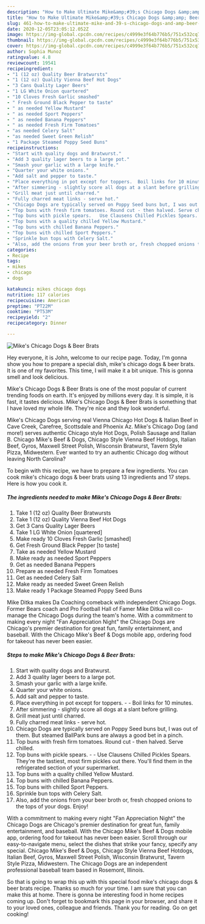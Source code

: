 ```yaml
---
description: "How to Make Ultimate Mike&amp;#39;s Chicago Dogs &amp;amp; Beer Brats"
title: "How to Make Ultimate Mike&amp;#39;s Chicago Dogs &amp;amp; Beer Brats"
slug: 461-how-to-make-ultimate-mike-and-39-s-chicago-dogs-and-amp-beer-brats
date: 2020-12-05T23:05:12.052Z
image: https://img-global.cpcdn.com/recipes/c4999e3f64b776b5/751x532cq70/mikes-chicago-dogs-beer-brats-recipe-main-photo.jpg
thumbnail: https://img-global.cpcdn.com/recipes/c4999e3f64b776b5/751x532cq70/mikes-chicago-dogs-beer-brats-recipe-main-photo.jpg
cover: https://img-global.cpcdn.com/recipes/c4999e3f64b776b5/751x532cq70/mikes-chicago-dogs-beer-brats-recipe-main-photo.jpg
author: Sophia Munoz
ratingvalue: 4.8
reviewcount: 19541
recipeingredient:
- "1 (12 oz) Quality Beer Bratwursts"
- "1 (12 oz) Quality Vienna Beef Hot Dogs"
- "3 Cans Quality Lager Beers"
- "1 LG White Onion quartered"
- "10 Cloves Fresh Garlic smashed"
- " Fresh Ground Black Pepper to taste"
- " as needed Yellow Mustard"
- " as needed Sport Peppers"
- " as needed Banana Peppers"
- " as needed Fresh Firm Tomatoes"
- "as needed Celery Salt"
- "as needed Sweet Green Relish"
- "1 Package Steamed Poppy Seed Buns"
recipeinstructions:
- "Start with quality dogs and Bratwurst."
- "Add 3 quality lager beers to a large pot."
- "Smash your garlic with a large knife."
- "Quarter your white onions."
- "Add salt and pepper to taste."
- "Place everything in pot except for toppers.  Boil links for 10 minutes."
- "After simmering - slightly score all dogs at a slant before grilling."
- "Grill meat just until charred."
- "Fully charred meat links - serve hot."
- "Chicago Dogs are typically served on Poppy Seed buns but, I was out of them. But steamed BallPark buns are always a good bet in a pinch."
- "Top buns with fresh firm tomatoes. Round cut - then halved. Serve chilled."
- "Top buns with pickle spears.   Use Clausens Chilled Pickles Spears. They&#39;re the tastiest, most firm pickles out there. You&#39;ll find them in the refrigerated section of your supermarket."
- "Top buns with a quality chilled Yellow Mustard."
- "Top buns with chilled Banana Peppers."
- "Top buns with chilled Sport Peppers."
- "Sprinkle bun tops with Celery Salt."
- "Also, add the onions from your beer broth or, fresh chopped onions to the tops of your dogs. Enjoy!"
categories:
- Recipe
tags:
- mikes
- chicago
- dogs

katakunci: mikes chicago dogs 
nutrition: 117 calories
recipecuisine: American
preptime: "PT22M"
cooktime: "PT53M"
recipeyield: "2"
recipecategory: Dinner

---
```



![Mike&#39;s Chicago Dogs &amp; Beer Brats](https://img-global.cpcdn.com/recipes/c4999e3f64b776b5/751x532cq70/mikes-chicago-dogs-beer-brats-recipe-main-photo.jpg)

Hey everyone, it is John, welcome to our recipe page. Today, I'm gonna show you how to prepare a special dish, mike&#39;s chicago dogs &amp; beer brats. It is one of my favorites. This time, I will make it a bit unique. This is gonna smell and look delicious.

Mike&#39;s Chicago Dogs &amp; Beer Brats is one of the most popular of current trending foods on earth. It's enjoyed by millions every day. It is simple, it is fast, it tastes delicious. Mike&#39;s Chicago Dogs &amp; Beer Brats is something that I have loved my whole life. They're nice and they look wonderful.

Mike&#39;s Chicago Dogs serving real Vienna Chicago Hot Dogs &amp; Italian Beef in Cave Creek, Carefree, Scottsdale and Phoenix Az. Mike&#39;s Chicago Dog (and more!) serves authentic Chicago style Hot Dogs, Polish Sausage and Italian B. Chicago Mike&#39;s Beef &amp; Dogs, Chicago Style Vienna Beef Hotdogs, Italian Beef, Gyros, Maxwell Street Polish, Wisconsin Bratwurst, Tavern Style Pizza, Midwestern. Ever wanted to try an authentic Chicago dog without leaving North Carolina?


To begin with this recipe, we have to prepare a few ingredients. You can cook mike&#39;s chicago dogs &amp; beer brats using 13 ingredients and 17 steps. Here is how you cook it.

<!--inarticleads1-->

##### The ingredients needed to make Mike&#39;s Chicago Dogs &amp; Beer Brats:

1. Take 1 (12 oz) Quality Beer Bratwursts
1. Take 1 (12 oz) Quality Vienna Beef Hot Dogs
1. Get 3 Cans Quality Lager Beers
1. Take 1 LG White Onion [quartered]
1. Make ready 10 Cloves Fresh Garlic [smashed]
1. Get  Fresh Ground Black Pepper [to taste]
1. Take  as needed Yellow Mustard
1. Make ready  as needed Sport Peppers
1. Get  as needed Banana Peppers
1. Prepare  as needed Fresh Firm Tomatoes
1. Get as needed Celery Salt
1. Make ready as needed Sweet Green Relish
1. Make ready 1 Package Steamed Poppy Seed Buns


Mike Ditka makes Da Coaching comeback with independent Chicago Dogs. Former Bears coach and Pro Football Hall of Famer Mike Ditka will co-manage the Chicago Dogs during the team&#39;s home. With a commitment to making every night &#34;Fan Appreciation Night&#34; the Chicago Dogs are Chicago&#39;s premier destination for great fun, family entertainment, and baseball. With the Chicago Mike&#39;s Beef &amp; Dogs mobile app, ordering food for takeout has never been easier. 

<!--inarticleads2-->

##### Steps to make Mike&#39;s Chicago Dogs &amp; Beer Brats:

1. Start with quality dogs and Bratwurst.
1. Add 3 quality lager beers to a large pot.
1. Smash your garlic with a large knife.
1. Quarter your white onions.
1. Add salt and pepper to taste.
1. Place everything in pot except for toppers. -  - Boil links for 10 minutes.
1. After simmering - slightly score all dogs at a slant before grilling.
1. Grill meat just until charred.
1. Fully charred meat links - serve hot.
1. Chicago Dogs are typically served on Poppy Seed buns but, I was out of them. But steamed BallPark buns are always a good bet in a pinch.
1. Top buns with fresh firm tomatoes. Round cut - then halved. Serve chilled.
1. Top buns with pickle spears.  -  - Use Clausens Chilled Pickles Spears. They&#39;re the tastiest, most firm pickles out there. You&#39;ll find them in the refrigerated section of your supermarket.
1. Top buns with a quality chilled Yellow Mustard.
1. Top buns with chilled Banana Peppers.
1. Top buns with chilled Sport Peppers.
1. Sprinkle bun tops with Celery Salt.
1. Also, add the onions from your beer broth or, fresh chopped onions to the tops of your dogs. Enjoy!


With a commitment to making every night &#34;Fan Appreciation Night&#34; the Chicago Dogs are Chicago&#39;s premier destination for great fun, family entertainment, and baseball. With the Chicago Mike&#39;s Beef &amp; Dogs mobile app, ordering food for takeout has never been easier. Scroll through our easy-to-navigate menu, select the dishes that strike your fancy, specify any special. Chicago Mike&#39;s Beef &amp; Dogs, Chicago Style Vienna Beef Hotdogs, Italian Beef, Gyros, Maxwell Street Polish, Wisconsin Bratwurst, Tavern Style Pizza, Midwestern. The Chicago Dogs are an independent professional baseball team based in Rosemont, Illinois. 

So that is going to wrap this up with this special food mike&#39;s chicago dogs &amp; beer brats recipe. Thanks so much for your time. I am sure that you can make this at home. There is gonna be interesting food in home recipes coming up. Don't forget to bookmark this page in your browser, and share it to your loved ones, colleague and friends. Thank you for reading. Go on get cooking!
